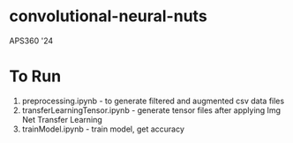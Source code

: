 # convolutional-neural-nuts
 APS360 '24

# To Run
 1. preprocessing.ipynb - to generate filtered and augmented csv data files
 2. transferLearningTensor.ipynb - generate tensor files after applying Img Net Transfer Learning
 3. trainModel.ipynb - train model, get accuracy
